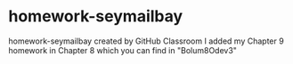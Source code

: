 # homework-seymailbay
homework-seymailbay created by GitHub Classroom
I added my Chapter 9 homework in Chapter 8 which you can find in "Bolum8Odev3"
